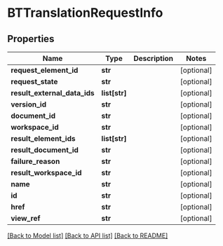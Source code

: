 # BTTranslationRequestInfo

## Properties
Name | Type | Description | Notes
------------ | ------------- | ------------- | -------------
**request_element_id** | **str** |  | [optional] 
**request_state** | **str** |  | [optional] 
**result_external_data_ids** | **list[str]** |  | [optional] 
**version_id** | **str** |  | [optional] 
**document_id** | **str** |  | [optional] 
**workspace_id** | **str** |  | [optional] 
**result_element_ids** | **list[str]** |  | [optional] 
**result_document_id** | **str** |  | [optional] 
**failure_reason** | **str** |  | [optional] 
**result_workspace_id** | **str** |  | [optional] 
**name** | **str** |  | [optional] 
**id** | **str** |  | [optional] 
**href** | **str** |  | [optional] 
**view_ref** | **str** |  | [optional] 

[[Back to Model list]](../README.md#documentation-for-models) [[Back to API list]](../README.md#documentation-for-api-endpoints) [[Back to README]](../README.md)


